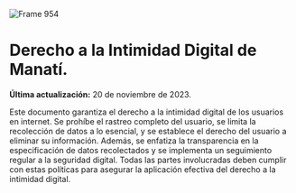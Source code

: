 ![Frame 954](https://github.com/TornadoAzul/intimidad-digital-manati/assets/40547556/73497e25-4c7e-470b-b18e-d1199f3a5304)
# Derecho a la Intimidad Digital de Manatí.

**Última actualización:** 20 de noviembre de 2023.

Este documento garantiza el derecho a la intimidad digital de los usuarios en internet. Se prohíbe el rastreo completo del usuario, se limita la recolección de datos a lo esencial, y se establece el derecho del usuario a eliminar su información. Además, se enfatiza la transparencia en la especificación de datos recolectados y se implementa un seguimiento regular a la seguridad digital. Todas las partes involucradas deben cumplir con estas políticas para asegurar la aplicación efectiva del derecho a la intimidad digital.
